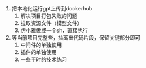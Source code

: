 1. 把本地化运行gpt上传到dockerhub
    1. 解决项目打包失败的问题
    2. 拉取资源文件（模型文件）
    3. 仿小雅做成一个sh，直接执行
2. 等当前项目完整些，抽离出代码片段，保留关键部分即可
    1. 中间件的单独使用
    2. 插件的单独使用
    3. 一些平时的技术练习